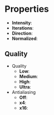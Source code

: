 

# Properties

- **Intensity**: 
- **Iterations**: 
- **Direction**: 
- **Normalized**: 

## Quality

- Quality
  - **Low**: <desc>
  - **Medium**: <desc>
  - **High**: <desc>
  - **Ultra**: <desc>
- Antialiasing
  - **Off**: <desc>
  - **x4**: <desc>
  - **x16**: <desc>



